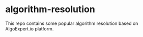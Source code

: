 # algorithm-resolution
This repo contains some popular algorithm resolution based on AlgoExpert.io platform.
